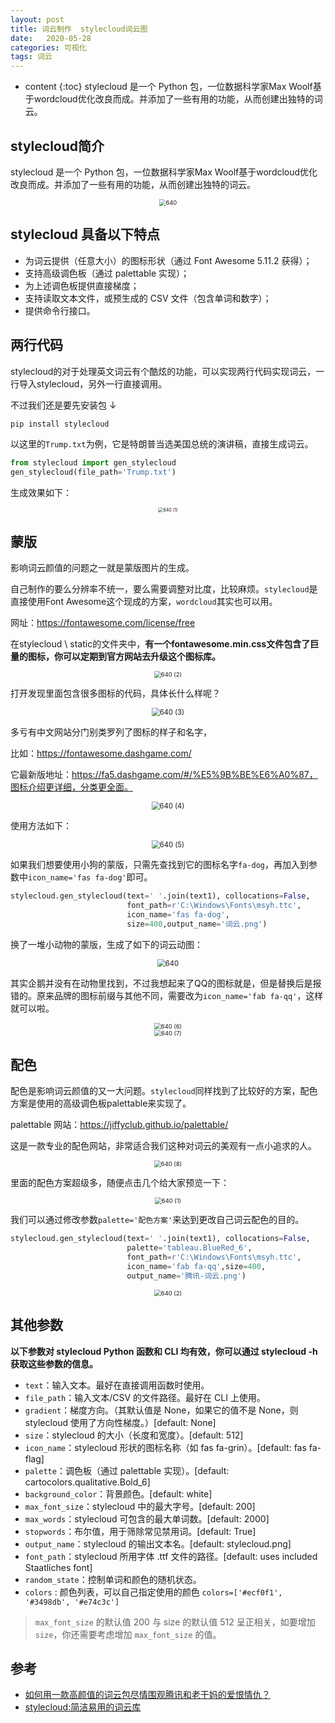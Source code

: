 ```yaml
---
layout: post
title: 词云制作  stylecloud词云图
date:   2020-05-28
categories: 可视化
tags: 词云
---
```

* content
{:toc}
stylecloud 是一个 Python 包，一位数据科学家Max Woolf基于wordcloud优化改良而成。并添加了一些有用的功能，从而创建出独特的词云。



















## stylecloud简介

stylecloud 是一个 Python 包，一位数据科学家Max Woolf基于wordcloud优化改良而成。并添加了一些有用的功能，从而创建出独特的词云。

<center><img src="https://raw.githubusercontent.com/HG1227/image/master/img_tuchuang/20200714163822.png" alt="640" style="zoom:67%;" /></center>

## stylecloud 具备以下特点

- 为词云提供（任意大小）的图标形状（通过 Font Awesome 5.11.2 获得）；
- 支持高级调色板（通过 palettable 实现）；
- 为上述调色板提供直接梯度；
- 支持读取文本文件，或预生成的 CSV 文件（包含单词和数字）；
- 提供命令行接口。

## 两行代码

stylecloud的对于处理英文词云有个酷炫的功能，可以实现两行代码实现词云，一行导入stylecloud，另外一行直接调用。

不过我们还是要先安装包 ↓

```python
pip install stylecloud
```

以这里的`Trump.txt`为例，它是特朗普当选美国总统的演讲稿，直接生成词云。

```python
from stylecloud import gen_stylecloud
gen_stylecloud(file_path='Trump.txt')
```

生成效果如下：

<center><img src="https://raw.githubusercontent.com/HG1227/image/master/img_tuchuang/20200714163845.png" alt="640 (1)" style="zoom:50%;" /></center>

## 蒙版

影响词云颜值的问题之一就是蒙版图片的生成。

自己制作的要么分辨率不统一，要么需要调整对比度，比较麻烦。`stylecloud`是直接使用Font Awesome这个现成的方案，`wordcloud`其实也可以用。

网址：https://fontawesome.com/license/free

在stylecloud \ static的文件夹中，**有一个fontawesome.min.css文件包含了巨量的图标，你可以定期到官方网站去升级这个图标库。**

<center><img src="https://raw.githubusercontent.com/HG1227/image/master/img_tuchuang/20200714163911.png" alt="640 (2)" style="zoom:67%;" /></center>

打开发现里面包含很多图标的代码，具体长什么样呢？

<center><img src="https://raw.githubusercontent.com/HG1227/image/master/img_tuchuang/20200714163930.png" alt="640 (3)" style="zoom:80%;" /></center>

多亏有中文网站分门别类罗列了图标的样子和名字，

比如：https://fontawesome.dashgame.com/

它最新版地址：https://fa5.dashgame.com/#/%E5%9B%BE%E6%A0%87，图标介绍更详细，分类更全面。

<center><img src="https://raw.githubusercontent.com/HG1227/image/master/img_tuchuang/20200714163951.png" alt="640 (4)" style="zoom:80%;" /></center>

使用方法如下：

<center><img src="https://raw.githubusercontent.com/HG1227/image/master/img_tuchuang/20200714164504.png" alt="640 (5)" style="zoom:80%;" /></center>

如果我们想要使用小狗的蒙版，只需先查找到它的图标名字`fa-dog`，再加入到参数中`icon_name='fas fa-dog'`即可。

```python
stylecloud.gen_stylecloud(text=' '.join(text1), collocations=False,
                          font_path=r'‪C:\Windows\Fonts\msyh.ttc',
                          icon_name='fas fa-dog',
                          size=400,output_name='词云.png')
```

换了一堆小动物的蒙版，生成了如下的词云动图：

<center><img src="https://raw.githubusercontent.com/HG1227/image/master/img_tuchuang/20200714164441.gif" alt="640" style="zoom:80%;" /></center>

其实企鹅并没有在动物里找到，不过我想起来了QQ的图标就是，但是替换后是报错的。原来品牌的图标前缀与其他不同，需要改为`icon_name='fab fa-qq'`，这样就可以啦。

<center><img src="https://raw.githubusercontent.com/HG1227/image/master/img_tuchuang/20200714164323.png" alt="640 (6)" style="zoom:67%;" /></center>

<center><img src="https://raw.githubusercontent.com/HG1227/image/master/img_tuchuang/20200714164301.png" alt="640 (7)" style="zoom:67%;" /></center>

## 配色

配色是影响词云颜值的又一大问题。`stylecloud`同样找到了比较好的方案，配色方案是使用的高级调色板palettable来实现了。

palettable 网站：https://jiffyclub.github.io/palettable/

这是一款专业的配色网站，非常适合我们这种对词云的美观有一点小追求的人。

<center><img src="https://raw.githubusercontent.com/HG1227/image/master/img_tuchuang/20200714164243.png" alt="640 (8)" style="zoom:67%;" /></center>

里面的配色方案超级多，随便点击几个给大家预览一下：

<center><img src="https://raw.githubusercontent.com/HG1227/image/master/img_tuchuang/20200714164209.gif" alt="640 (1)" style="zoom:67%;" /></center>

我们可以通过修改参数`palette='配色方案'`来达到更改自己词云配色的目的。

```python
stylecloud.gen_stylecloud(text=' '.join(text1), collocations=False,
                          palette='tableau.BlueRed_6',
                          font_path=r'‪C:\Windows\Fonts\msyh.ttc',
                          icon_name='fab fa-qq',size=400,
                          output_name='腾讯-词云.png')
```

<center><img src="https://raw.githubusercontent.com/HG1227/image/master/img_tuchuang/20200714164134.gif" alt="640 (2)" style="zoom:67%;" /></center>

## 其他参数

**以下参数对 stylecloud Python 函数和 CLI 均有效，你可以通过 stylecloud -h 获取这些参数的信息。**

- `text`：输入文本。最好在直接调用函数时使用。
- `file_path`：输入文本/CSV 的文件路径。最好在 CLI 上使用。
- `gradient`：梯度方向。（其默认值是 None，如果它的值不是 None，则 stylecloud 使用了方向性梯度。）[default: None]
- `size`：stylecloud 的大小（长度和宽度）。[default: 512]
- `icon_name`：stylecloud 形状的图标名称（如 fas fa-grin）。[default: fas fa-flag]
- `palette`：调色板（通过 palettable 实现）。[default: cartocolors.qualitative.Bold_6]
- `background_color`：背景颜色。[default: white]
- `max_font_size`：stylecloud 中的最大字号。[default: 200]
- `max_words`：stylecloud 可包含的最大单词数。[default: 2000]
- `stopwords`：布尔值，用于筛除常见禁用词。[default: True]
- `output_name`：stylecloud 的输出文本名。[default: stylecloud.png]
- `font_path`：stylecloud 所用字体 .ttf 文件的路径。[default: uses included Staatliches font]
- `random_state`：控制单词和颜色的随机状态。
- `colors` : 颜色列表，可以自己指定使用的颜色
  `colors=['#ecf0f1', '#3498db', '#e74c3c']`

> `max_font_size` 的默认值 200 与 size 的默认值 512 呈正相关，如要增加 `size`，你还需要考虑增加 `max_font_size` 的值。

## 参考

- <a href="https://mp.weixin.qq.com/s?__biz=MzU5MjI3NzIxMw==&mid=2247488724&idx=1&sn=1ade29812952979b86f1f8a6b45adc7e&chksm=fe236f66c954e6701e2493e0ea1838e84167e578899d0264e9912370b8d90efa9a2714f6d15e&mpshare=1&scene=1&srcid=0703bTqzCfrLvTS4USLrXgb1&sharer_sharetime=1593743893212&sharer_shareid=a49666cf2c8d2905df9b2c542be3e8aa&key=8c1e0ba910e0936a68de0d2c67347e1bf18e835da3c0cc68a19152e498eadf9abb55956ef4f43cebb32c7750e186403b9bc0450cb47bb0c23dfbcabeef3fc73aa04e12bee584a536534e61a9235736fb&ascene=1&uin=MzgxMzU5NzQ4&devicetype=Windows+10+x64&version=62090070&lang=zh_CN&exportkey=Ay2RGXIcNbtYhCckIYzKybo%3D&pass_ticket=hu5wcsiznu1YuyOkvKZnI3WgKOe%2FI26Xq1OoyixGgFGlw0apHbEmsr3WOLHCl3Ar" target="_blank">如何用一款高颜值的词云包尽情围观腾讯和老干妈的爱恨情仇？</a>  
- <a href="https://www.ershicimi.com/p/25e58abcf77e707a830fce69ccb92e51" target="_blank">stylecloud:简洁易用的词云库</a> 